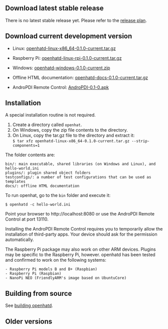 ## Download latest stable release

There is no latest stable release yet. Please refer to the [release plan](release_plan).

## Download current development version

- Linux: [openhatd-linux-x86_64-0.1.0-current.tar.gz](https://openhat.org/downloads/openhatd-linux-x86_64-0.1.0-current.tar.gz)
- Raspberry Pi: [openhatd-linux-rpi-0.1.0-current.tar.gz](https://openhat.org/downloads/openhatd-linux-rpi-0.1.0-current.tar.gz)
- Windows: [openhatd-windows-0.1.0-current.zip](https://openhat.org/downloads/openhatd-windows-0.1.0-current.zip)

- Offline HTML documentation: [openhatd-docs-0.1.0-current.tar.gz](https://openhat.org/downloads/openhatd-docs-0.1.0-current.tar.gz)

- AndroPDI Remote Control: [AndroPDI-0.1-0.apk](https://openhat.org/downloads/AndroPDI-0.1-0.apk)

## Installation

A special installation routine is not required.

1. Create a directory called `openhat`.
2. On Windows, copy the zip file contents to the directory.
3. On Linux, copy the tar.gz file to the directory and extract it:  
 	`$ tar xfz openhatd-linux-x86_64-0.1.0-current.tar.gz --strip-components=1`


The folder contents are:

	bin/: main executable, shared libraries (on Windows and Linux), and hello-world.ini
	plugins/: plugin shared object folders
	testconfigs/: a number of test configurations that can be used as templates
	docs/: offline HTML documentation

To run openhat, go to the `bin` folder and execute it:

	$ openhatd -c hello-world.ini

Point your browser to http://localhost:8080 or use the AndroPDI Remote Control at port 13110.

Installing the AndroPDI Remote Control requires you to temporarily allow the installation of third-party apps. Your device should ask for the permission automatically. 

The Raspberry Pi package may also work on other ARM devices. Plugins may be specific to the Raspberry Pi, however. openhatd has been tested and confirmed to work on the following systems:

	- Raspberry Pi models B and B+ (Raspbian)
	- Raspberry Pi (Raspbian)
	- NanoPi NEO (FriendlyARM's image based on UbuntuCore)

## Building from source

See [building openhatd](building).

## Older versions

